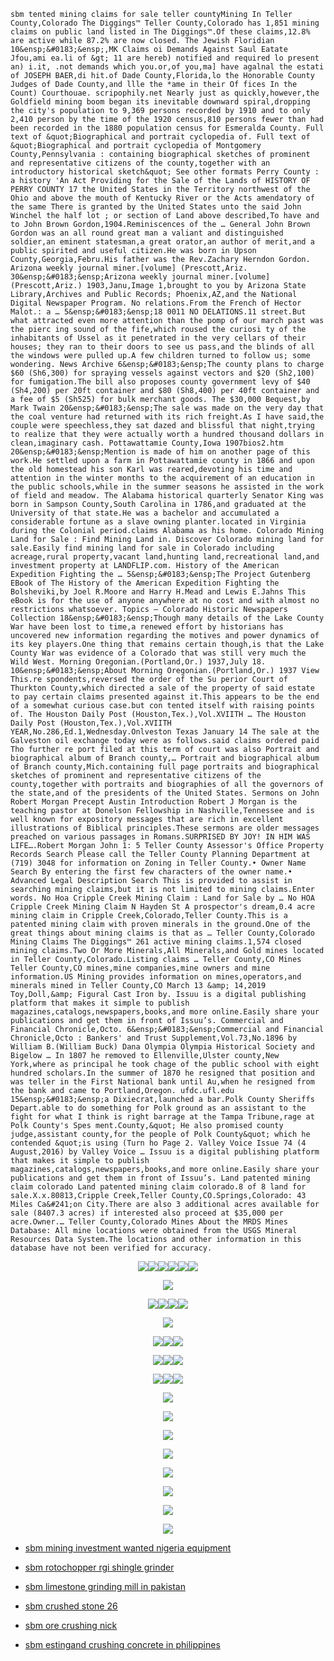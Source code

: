 
```
sbm tented mining claims for sale teller countyMining In Teller County,Colorado The Diggings™ Teller County,Colorado has 1,851 mining claims on public land listed in The Diggings™.Of these claims,12.8% are active while 87.2% are now closed. The Jewish Floridian 10&ensp;&#0183;&ensp;,MK Claims oi Demands Against Saul Eatate Jfou,ami ea.li of &gt; 11 are hereb) notified and required lo present an) i.it, .not demands which you.or,of you,ma] have agalnal the estati of JOSEPH BAER,di hit.of Dade County,Florida,lo the Honorable County Judges of Dade County,and llle the *ame in their Of fices In the Count) Courthouae. scripophily.net Nearly just as quickly,however,the Goldfield mining boom began its inevitable downward spiral,dropping the city's population to 9,369 persons recorded by 1910 and to only 2,410 person by the time of the 1920 census,810 persons fewer than had been recorded in the 1880 population census for Esmeralda County. Full text of &quot;Biographical and portrait cyclopedia of. Full text of &quot;Biographical and portrait cyclopedia of Montgomery County,Pennsylvania : containing biographical sketches of prominent and representative citizens of the county,together with an introductory historical sketch&quot; See other formats Perry County : a history 'An Act Providing for the Sale of the Lands of HISTORY OF PERRY COUNTY 17 the United States in the Territory northwest of the Ohio and above the mouth of Kentucky River or the Acts amendatory of the same There is granted by the United States unto the said John Winchel the half lot ; or section of Land above described,To have and to John Brown Gordon,1904.Reminiscences of the … General John Brown Gordon was an all round great man a valiant and distinguished soldier,an eminent statesman,a great orator,an author of merit,and a public spirited and useful citizen.He was born in Upson County,Georgia,Febru.His father was the Rev.Zachary Herndon Gordon. Arizona weekly journal miner.[volume] (Prescott,Ariz. 30&ensp;&#0183;&ensp;Arizona weekly journal miner.[volume] (Prescott,Ariz.) 1903,Janu,Image 1,brought to you by Arizona State Library,Archives and Public Records; Phoenix,AZ,and the National Digital Newspaper Program. No relations.From the French of Hector Malot.: a … 5&ensp;&#0183;&ensp;18 0011 NO DELATIONS.11 street.But what attracted even more attention than the pomp of our march past was the pierc ing sound of the fife,which roused the curiosi ty of the inhabitants of Ussel as it penetrated in the very cellars of their houses; they ran to their doors to see us pass,and the blinds of all the windows were pulled up.A few children turned to follow us; some wondering. News Archive 6&ensp;&#0183;&ensp;The county plans to charge $60 (Sh6,300) for spraying vessels against vectors and $20 (Sh2,100) for fumigation.The bill also proposes county government levy of $40 (Sh4,200) per 20ft container and $80 (Sh8,400) per 40ft container and a fee of $5 (Sh525) for bulk merchant goods. The $30,000 Bequest,by Mark Twain 20&ensp;&#0183;&ensp;The sale was made on the very day that the coal venture had returned with its rich freight.As I have said,the couple were speechless,they sat dazed and blissful that night,trying to realize that they were actually worth a hundred thousand dollars in clean,imaginary cash. Pottawattamie County,Iowa 1907bios2.htm 20&ensp;&#0183;&ensp;Mention is made of him on another page of this work.He settled upon a farm in Pottawattamie county in 1866 and upon the old homestead his son Karl was reared,devoting his time and attention in the winter months to the acquirement of an education in the public schools,while in the summer seasons he assisted in the work of field and meadow. The Alabama historical quarterly Senator King was born in Sampson County,South Carolina in 1786,and graduated at the University of that state.He was a bachelor and accumulated a considerable fortune as a slave owning planter.located in Virginia during the Colonial period.claims Alabama as his home. Colorado Mining Land for Sale : Find Mining Land in. Discover Colorado mining land for sale.Easily find mining land for sale in Colorado including acreage,rural property,vacant land,hunting land,recreational land,and investment property at LANDFLIP.com. History of the American Expedition Fighting the … 5&ensp;&#0183;&ensp;The Project Gutenberg EBook of The History of the American Expedition Fighting the Bolsheviki,by Joel R.Moore and Harry H.Mead and Lewis E.Jahns This eBook is for the use of anyone anywhere at no cost and with almost no restrictions whatsoever. Topics — Colorado Historic Newspapers Collection 18&ensp;&#0183;&ensp;Though many details of the Lake County War have been lost to time,a renewed effort by historians has uncovered new information regarding the motives and power dynamics of its key players.One thing that remains certain though,is that the Lake County War was evidence of a Colorado that was still very much the Wild West. Morning Oregonian.(Portland,Or.) 1937,July 18. 10&ensp;&#0183;&ensp;About Morning Oregonian.(Portland,Or.) 1937 View This.re spondents,reversed the order of the Su perior Court of Thurkton County,which directed a sale of the property of said estate to pay certain claims presented against it.This appears to be the end of a somewhat curious case.but con tented itself with raising points of. The Houston Daily Post (Houston,Tex.),Vol.XVIITH … The Houston Daily Post (Houston,Tex.),Vol.XVIITH YEAR,No.286,Ed.1,Wednesday.Onlveston Texas January 14 The sale at the Galveston oil exchange today were as follows.said claims ordered paid Tho further re port filed at this term of court was also Portrait and biographical album of Branch county,… Portrait and biographical album of Branch county,Mich.containing full page portraits and biographical sketches of prominent and representative citizens of the county,together with portraits and biographies of all the governors of the state,and of the presidents of the United States. Sermons on John Robert Morgan Precept Austin Introduction Robert J Morgan is the teaching pastor at Donelson Fellowship in Nashville,Tennessee and is well known for expository messages that are rich in excellent illustrations of Biblical principles.These sermons are older messages preached on various passages in Romans.SURPRISED BY JOY! IN HIM WAS LIFE….Robert Morgan John 1: 5 Teller County Assessor's Office Property Records Search Please call the Teller County Planning Department at (719) 3048 for information on Zoning in Teller County.• Owner Name Search By entering the first few characters of the owner name.• Advanced Legal Description Search This is provided to assist in searching mining claims,but it is not limited to mining claims.Enter words. No Hoa Cripple Creek Mining Claim : Land for Sale by … No HOA Cripple Creek Mining Claim N Hayden St A prospector's dream,0.4 acre mining claim in Cripple Creek,Colorado,Teller County.This is a patented mining claim with proven minerals in the ground.One of the great things about mining claims is that as … Teller County,Colorado Mining Claims The Diggings™ 261 active mining claims.1,574 closed mining claims.Two Or More Minerals,All Minerals,and Gold mines located in Teller County,Colorado.Listing claims … Teller County,CO Mines Teller County,CO mines,mine companies,mine owners and mine information.US Mining provides information on mines,operators,and minerals mined in Teller County,CO March 13 &amp; 14,2019 Toy,Doll,&amp; Figural Cast Iron by. Issuu is a digital publishing platform that makes it simple to publish magazines,catalogs,newspapers,books,and more online.Easily share your publications and get them in front of Issuu’s. Commercial and Financial Chronicle,Octo. 6&ensp;&#0183;&ensp;Commercial and Financial Chronicle,Octo : Bankers' and Trust Supplement,Vol.73,No.1896 by William B.(William Buck) Dana Olympia Olympia Historical Society and Bigelow … In 1807 he removed to Ellenville,Ulster county,New York,where as principal he took chage of the public school with eight hundred scholars.In the summer of 1870 he resigned that position and was teller in the First National bank until Au,when he resigned from the bank and came to Portland,Oregon. ufdc.ufl.edu 15&ensp;&#0183;&ensp;a Dixiecrat,launched a bar.Polk County Sheriffs Depart.able to do something for Polk ground as an assistant to the fight for what I think is right barrage at the Tampa Tribune,rage at Polk County's Spes ment.County,&quot; He also promised county judge,assistant county,for the people of Polk County&quot; which he contended &quot;is using (Turn ho Page 2. Valley Voice Issue 74 (4 August,2016) by Valley Voice … Issuu is a digital publishing platform that makes it simple to publish magazines,catalogs,newspapers,books,and more online.Easily share your publications and get them in front of Issuu’s. Land patented mining claim colorado Land patented mining claim colorado.8 of 8 land for sale.X.x.80813,Cripple Creek,Teller County,CO.Springs,Colorado: 43 Miles Ca&#241;on City.There are also 3 additional acres available for sale (8407.3 acres) if interested also proceed at $35,000 per acre.Owner.… Teller County,Colorado Mines About the MRDS Mines Database: All mine locations were obtained from the USGS Mineral Resources Data System.The locations and other information in this database have not been verified for accuracy. 
```

<div align="center">
  
<a rel="nofollow" href="https://m.shibang-china.com?f=github&k=sbm+tented+mining+claims+for+sale+teller+county"><img src="https://static.shibang-china.com/en/l.png"></a><img src="https://static.shibang-china.com/en/hw.png"><a rel="nofollow" href="https://m.shibang-china.com/product/?f=github&k=sbm+tented+mining+claims+for+sale+teller+county"><img src="https://static.shibang-china.com/en/p.png"></a><a rel="nofollow" href="https://m.shibang-china.com/cases/?f=github&k=sbm+tented+mining+claims+for+sale+teller+county"><img src="https://static.shibang-china.com/en/c.png"></a><a rel="nofollow" href="https://m.shibang-china.com/news/?f=github&k=sbm+tented+mining+claims+for+sale+teller+county"><img src="https://static.shibang-china.com/en/n.png"></a><a rel="nofollow" href="https://m.shibang-china.com?f=github&k=sbm+tented+mining+claims+for+sale+teller+county"><img src="https://static.shibang-china.com/en/m.png"></a>

<a rel="nofollow" href="https://m.shibang-china.com/product/?f=github&k=sbm+tented+mining+claims+for+sale+teller+county"><img src="https://static.shibang-china.com/en/b.jpg"></a>
  
<a rel="nofollow" href="https://m.shibang-china.com/solution-aggregate.html?f=github&k=sbm+tented+mining+claims+for+sale+teller+county"><img src="https://static.shibang-china.com/en/a.jpg"></a><a rel="nofollow" href="https://m.shibang-china.com/solution-mine.html?f=github&k=sbm+tented+mining+claims+for+sale+teller+county"><img src="https://static.shibang-china.com/en/m.jpg"></a><a rel="nofollow" href="https://m.shibang-china.com/solution-mill.html?f=github&k=sbm+tented+mining+claims+for+sale+teller+county"><img src="https://static.shibang-china.com/en/g.jpg"></a><a rel="nofollow" href="https://m.shibang-china.com/solution-epc.html?f=github&k=sbm+tented+mining+claims+for+sale+teller+county"><img src="https://static.shibang-china.com/en/e.jpg"></a>

<a rel="nofollow" href="https://m.shibang-china.com/product/?f=github&k=sbm+tented+mining+claims+for+sale+teller+county"><img src="https://static.shibang-china.com/en/a-p.png"></a>

<a rel="nofollow" href="https://m.shibang-china.com/product/crusher/c6x.html?f=github&k=sbm+tented+mining+claims+for+sale+teller+county"><img src="https://static.shibang-china.com/en/j.jpg"></a><a rel="nofollow" href="https://m.shibang-china.com/product/crusher/ci5x.html?f=github&k=sbm+tented+mining+claims+for+sale+teller+county"><img src="https://static.shibang-china.com/en/i.jpg"></a><a rel="nofollow" href="https://m.shibang-china.com/product/crusher/hst.html?f=github&k=sbm+tented+mining+claims+for+sale+teller+county"><img src="https://static.shibang-china.com/en/c.jpg"></a>

<a rel="nofollow" href="https://m.shibang-china.com/product/mill/mtw.html?f=github&k=sbm+tented+mining+claims+for+sale+teller+county"><img src="https://static.shibang-china.com/en/mtw.jpg"></a><a rel="nofollow" href="https://m.shibang-china.com/product/mill/scm.html?f=github&k=sbm+tented+mining+claims+for+sale+teller+county"><img src="https://static.shibang-china.com/en/scm.jpg"></a><a rel="nofollow" href="https://m.shibang-china.com/product/mill/lm.html?f=github&k=sbm+tented+mining+claims+for+sale+teller+county"><img src="https://static.shibang-china.com/en/lm.jpg"></a>

<a rel="nofollow" href="https://m.shibang-china.com/product/sand/vsi6x.html?f=github&k=sbm+tented+mining+claims+for+sale+teller+county"><img src="https://static.shibang-china.com/en/6x.jpg"></a><a rel="nofollow" href="https://m.shibang-china.com/product/sand/vu.html?f=github&k=sbm+tented+mining+claims+for+sale+teller+county"><img src="https://static.shibang-china.com/en/vu.jpg"></a><a rel="nofollow" href="https://m.shibang-china.com/product/mobile/klun.html?f=github&k=sbm+tented+mining+claims+for+sale+teller+county"><img src="https://static.shibang-china.com/en/k.jpg"></a>

<a rel="nofollow" href="https://m.shibang-china.com/cases/?f=github&k=sbm+tented+mining+claims+for+sale+teller+county"><img src="https://static.shibang-china.com/en/case.png"></a>

<a rel="nofollow" href="https://m.shibang-china.com/cases/aggregate/202.html?f=github&k=sbm+tented+mining+claims+for+sale+teller+county"><img src="https://static.shibang-china.com/en/c-1.jpg"></a>

<a rel="nofollow" href="https://m.shibang-china.com/cases/aggregate/203.html?f=github&k=sbm+tented+mining+claims+for+sale+teller+county"><img src="https://static.shibang-china.com/en/c-2.jpg"></a>

<a rel="nofollow" href="https://m.shibang-china.com/cases/mill/123.html?f=github&k=sbm+tented+mining+claims+for+sale+teller+county"><img src="https://static.shibang-china.com/en/c-3.jpg"></a>

<a rel="nofollow" href="https://m.shibang-china.com/contact_us.html?f=github&k=sbm+tented+mining+claims+for+sale+teller+county"><img src="https://static.shibang-china.com/en/contact.png"></a>

<a rel="nofollow" href="https://swt.shibang-china.com/?f=github&k=sbm+tented+mining+claims+for+sale+teller+county"><img src="https://static.shibang-china.com/en/chat.png"></a>

<a rel="nofollow" href="https://whatsapp.shibangsoft.com/WhatsApp.php?f=github&k=sbm+tented+mining+claims+for+sale+teller+county"><img src="https://static.shibang-china.com/en/whatsapp.png"></a>

<a rel="nofollow" href="https://m.shibang-china.com/?f=github&k=sbm+tented+mining+claims+for+sale+teller+county"><img src="https://static.shibang-china.com/en/website.png"></a>

</div>


* [sbm mining investment wanted nigeria equipment](sbm%20mining%20investment%20wanted%20nigeria%20equipment.md)

* [sbm rotochopper rgi shingle grinder](sbm%20rotochopper%20rgi%20shingle%20grinder.md)

* [sbm limestone grinding mill in pakistan](sbm%20limestone%20grinding%20mill%20in%20pakistan.md)

* [sbm crushed stone 26](sbm%20crushed%20stone%2026.md)

* [sbm ore crushing nick](sbm%20ore%20crushing%20nick.md)

* [sbm estingand crushing concrete in philippines](sbm%20estingand%20crushing%20concrete%20in%20philippines.md)